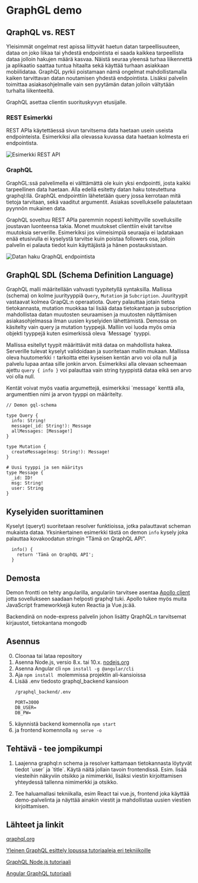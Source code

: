 # GraphGL demo

## QraphQL vs. REST
Yleisimmät ongelmat rest apissa liittyvät haetun datan tarpeellisuuteen, dataa on joko liikaa tai yhdestä endpointista ei saada kaikkea tarpeellista dataa jolloin hakujen määrä kasvaa. Näistä seuraa yleensä turhaa liikennettä ja aplikaatio saattaa tuntua hitaalta sekä käyttää turhaan asiakkaan mobiilidataa. GraphQL pyrkii poistamaan nämä ongelmat mahdollistamalla kaiken tarvittavan datan noutamisen yhdestä endpointista. Lisäksi palvelin toimittaa asiakasohjelmalle vain sen pyytämän datan jolloin vältytään turhalta liikenteeltä.

GraphQL asettaa clientin suorituskyvyn etusijalle.


### REST Esimerkki
REST APIa käytettäessä sivun tarvitsema data haetaan usein useista endpointeista. Esimerkiksi alla olevassa kuvassa data haetaan kolmesta eri endpointista. 

![Esimerkki REST API](https://imgur.com/VIWd5I5.png)

### GraphQL
GraphGL:ssä palvelimella ei välttämättä ole kuin yksi endpointti, josta kaikki tarpeellinen data haetaan. Alla edellä esitetty datan haku toteutettuna graphql:llä. GraphQL endpointtiin lähetetään query jossa kerrotaan mitä tietoja tarvitaan, sekä vaaditut argumentit. Asiakas sovellukselle palautetaan pyynnön mukainen data.

GraphQL soveltuu REST APIa paremmin nopesti kehittyville sovelluksille joustavan luonteensa takia. Monet muutokset clienttiin eivät tarvitse muutoksia serverille. Esimerkiksi jos viimeisimpiä seuraajia ei ladatakaan enää etusivulla ei kyselystä tarvitse kuin poistaa followers osa, jolloin palvelin ei palauta tiedot kuin käyttäjästä ja hänen postauksistaan.  

![Datan haku QraphQL endpointista](https://imgur.com/uY50GHz.png)

## GraphQL SDL (Schema Definition Language)
GraphQL malli määritellään vahvasti tyypitetyllä syntaksilla. Mallissa (schema) on kolme juurityyppiä `Query`, `Mutation` ja `Subcription`. Juurityypit vastaavat kolmea GrapQL:n operaatiota. Query palauttaa jotain tietoa tietokannasta, mutation muokkaa tai lisää dataa tietokantaan ja subscription mahdollistaa datan muutosten seuraamisen ja muutosten näyttämisen asiakasohjelmassa ilman uusien kyselyiden lähettämistä. Demossa on käsitelty vain query ja mutation tyyppejä. Malliin voi luoda myös omia objekti tyyppejä kuten esimerkissä oleva ´Message´ tyyppi.

Mallissa esitellyt tyypit määrittävät mitä dataa on mahdollista hakea. Serverille tulevat kyselyt validoidaan ja suoritetaan mallin mukaan. Mallissa oleva huutomerkki `!` tarkoitta ettei kyseisen kentän arvo voi olla null ja palvelu lupaa antaa sille jonkin arvon.  Esimerkiksi alla olevaan scheemaan ajettu `query { info }` voi palauttaa vain string tyyppistä dataa eikä sen arvo voi olla null. 

Kentät voivat myös vaatia argumettejä, esimerkiksi ´message´ kenttä alla, argumenttien nimi ja arvon tyyppi on määritelty.

```
// Demon gql-schema

type Query {
  info: String!
  message(_id: String!): Message
  allMessages: [Message!]
}

type Mutation {
  createMessage(msg: String!): Message!
}

# Uusi tyyppi ja sen määritys
type Message {
  _id: ID!
  msg: String!
  user: String
}

```

## Kyselyiden suorittaminen
Kyselyt (queryt) suoritetaan resolver funktioissa, jotka palauttavat scheman mukaista dataa. Yksinkertainen esimerkki tästä on demon `info` kysely joka palauttaa kovakoodatun stringin "Tämä on QraphQL API".
```
  info() {
    return 'Tämä on QraphQL API';
  }
```


## Demosta
Demon frontti on tehty angularilla, angulariin tarvitsee asentaa [Apollo client](https://www.apollographql.com/) jotta sovellukseen saadaan helposti graphql tuki. Apollo tukee myös muita JavaScript frameworkkejä kuten Reactia ja Vue.js:ää.

Backendinä on node-express palvelin johon lisätty QraphQL:n tarvitsemat kirjaustot, tietokantana mongodb

## Asennus
0. Cloonaa tai lataa repository
1. Asenna Node.js, versio 8.x. tai 10.x. [nodejs.org](nodejs.org)
2. Asenna Angular cli  `npm install -g @angular/cli `
3. Aja `npm install ` molemmissa projektin ali-kansioissa
4. Lisää .env tiedosto graphql_backend kansioon 
    ```
    /graphql_backend/.env

    PORT=3000
    DB_USER=
    DB_PW=
    ```
5. käynnistä backend komennolla `npm start `
6. ja frontend komennolla `ng serve -o`


## Tehtävä - tee jompikumpi
1. Laajenna graphql:n schema ja resolver kattamaan tietokannasta löytyvät tiedot ´user´ ja ´title´. Käytä näitä jollain tavoin frontendissä. Esim. lisää viesteihin näkyviin otsikko ja nimimerkki, lisäksi viestin kirjoittamisen yhteydessä tallenna nimimerkki ja otsikko.

2. Tee haluamallasi tekniikalla, esim React tai vue.js, frontend joka käyttää demo-palvelinta ja näyttää ainakin viestit ja mahdollistaa uusien viestien kirjoittamisen.


## Lähteet ja linkit
[qraphql.org](https://graphql.org/)

[Yleinen GraphQL esittely lopussa tutoriaaleja eri tekniikoille](https://www.howtographql.com/)

[GraphQL Node.js tutoriaali](https://www.howtographql.com/graphql-js/0-introduction/)

[Angular GraphQL tutoriaali](https://medium.com/codingthesmartway-com-blog/apollo-client-for-angular-making-use-of-graphql-8d9a571e020c)
